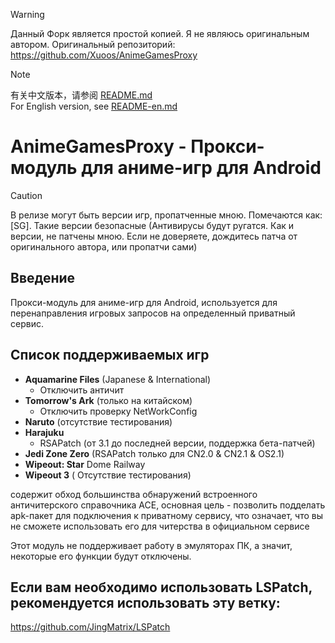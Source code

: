 >[!WARNING]
>Данный Форк является простой копией. Я не являюсь оригинальным автором. Оригинальный репозиторий: https://github.com/Xuoos/AnimeGamesProxy

>[!NOTE]
>有关中文版本，请参阅 [README.md](README.md)  
>For English version, see [README-en.md](README-en.md)

# AnimeGamesProxy - Прокси-модуль для аниме-игр для Android
>[!CAUTION]
>В релизе могут быть версии игр, пропатченные мною. Помечаются как: [SG]. Такие версии безопасные (Антивирусы будут ругатся. Как и версии, не патчены мною. Если не доверяете, дождитесь патча от оригинального автора, или пропатчи сами)

## Введение 
Прокси-модуль для аниме-игр для Android, используется для перенаправления игровых запросов на определенный приватный сервис.

##  Список поддерживаемых игр 

- **Aquamarine Files** (Japanese & International) 
  - Отключить античит 
- **Tomorrow's Ark** (только на китайском) 
  - Отключить проверку NetWorkConfig 
- **Naruto** (отсутствие тестирования) 
- **Harajuku** 
  - RSAPatch (от 3.1 до последней версии, поддержка бета-патчей) 
- **Jedi Zone Zero** (RSAPatch только для CN2.0 & CN2.1 & OS2.1) 
- **Wipeout: Star** Dome Railway 
- **Wipeout 3** ( Отсутствие тестирования) 

содержит обход большинства обнаружений встроенного античитерского справочника ACE, основная цель - позволить подделать apk-пакет для подключения к приватному сервису, что означает, что вы не сможете использовать его для читерства в официальном сервисе

Этот модуль не поддерживает работу в эмуляторах ПК, а значит, некоторые его функции будут отключены.

## Если вам необходимо использовать LSPatch, рекомендуется использовать эту ветку: 
https://github.com/JingMatrix/LSPatch
